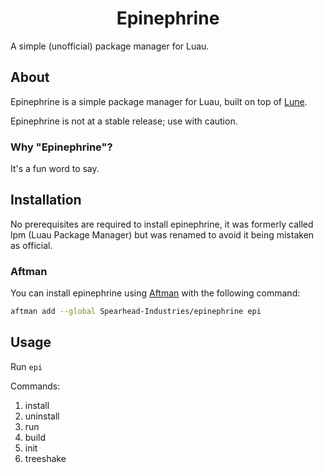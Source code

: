 <!-- markdownlint-disable MD041 -->
<!-- markdownlint-disable MD033 -->
<!-- markdownlint-disable MD001 -->

<div align="center">

# Epinephrine

</div>

A simple (unofficial) package manager for Luau.

## About

Epinephrine is a simple package manager for Luau, built on top of [Lune](https://github.com/lune-org/lune).

Epinephrine is not at a stable release; use with caution.

### Why "Epinephrine"?

It's a fun word to say.

## Installation

No prerequisites are required to install epinephrine, it was formerly called lpm (Luau Package Manager) but was renamed to avoid it being mistaken as official.

### Aftman

You can install epinephrine using [Aftman](https://github.com/LPGhatguy/aftman) with the following command:

```bash
aftman add --global Spearhead-Industries/epinephrine epi
```

## Usage

Run `epi`

Commands:

1. install
2. uninstall
3. run
4. build
5. init
6. treeshake